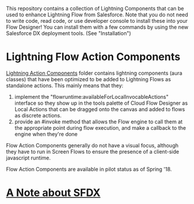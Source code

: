 
This repository contains a collection of Lightning Components that can be used to enhance Lightning Flow from Salesforce. Note that you do not need to write code, read code, or use developer console to install these into your Flow Designer! You can install them with a few commands by using the new Salesforce DX deployment tools. (See "Installation")

# Lightning Flow Action Components
[Lightning Action Components](/flow_action_components/) folder contains lightning components (aura classes) that have been optimized to be added to Lightning Flows as standalone actions. This mainly means that they:
1) implement the "flowruntime:availableForLocalInvocableActions" interface so they show up in the tools palette of Cloud Flow Designer as Local Actions that can be dragged onto the canvas and added to flows as discrete actions.
2) provide an #invoke method that allows the Flow engine to call them at the appropriate point during flow execution, and make a callback to the engine when they're done

Flow Action Components generally do not have a visual focus, although they have to run in Screen Flows to ensure the presence of a client-side javascript runtime.

Flow Action Components are available in pilot status as of Spring '18.

# [A Note about SFDX](./sfdxintro.md)
